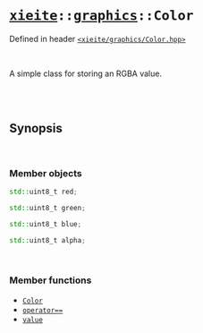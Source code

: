 # [`xieite`](../../README.md)`::`[`graphics`](../../docs/graphics.md)`::Color`
Defined in header [`<xieite/graphics/Color.hpp>`](../../include/xieite/graphics/Color.hpp)

<br/>

A simple class for storing an RGBA value.

<br/><br/>

## Synopsis

<br/>

### Member objects
```cpp
std::uint8_t red;
```
```cpp
std::uint8_t green;
```
```cpp
std::uint8_t blue;
```
```cpp
std::uint8_t alpha;
```

<br/>

### Member functions
- [`Color`](../../docs/graphics/Color/constructor.md)
- [`operator==`](../../docs/graphics/Color/operatorEquals.md)
- [`value`](../../docs/graphics/Color/value.md)
